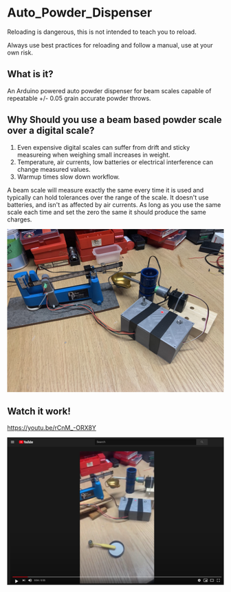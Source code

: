 # Auto_Powder_Dispenser

Reloading is dangerous, this is not intended to teach you to reload.

Always use best practices for reloading and follow a manual, use at your own risk.

## What is it?

An Arduino powered auto powder dispenser for beam scales capable of repeatable +/- 0.05 grain accurate powder throws.

## Why Should you use a beam based powder scale over a digital scale?

1. Even expensive digital scales can suffer from drift and sticky measureing when weighing small increases in weight.
2. Temperature, air currents, low batteries or electrical interference can change measured values.
3. Warmup times slow down workflow.

A beam scale will measure exactly the same every time it is used and typically can hold tolerances over the range of the scale. It doesn't use batteries, and isn't as affected by air currents. As long as you use the same scale each time and set the zero the same it should produce the same charges. 

![Auto Trickler](IMG_1930.jpg)

## Watch it work!
https://youtu.be/rCnM_-ORX8Y

[![SC2 Video](Video_Screenshot.png)](https://youtu.be/rCnM_-ORX8Y)


